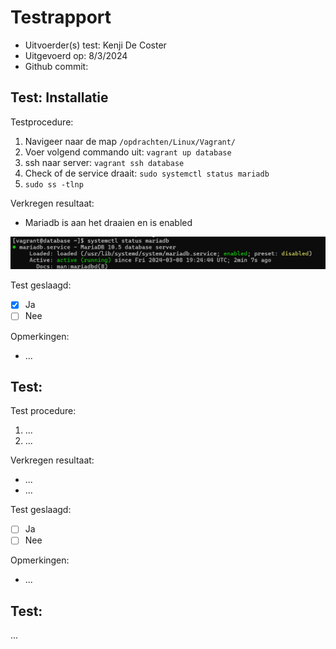 # Testrapport

- Uitvoerder(s) test: Kenji De Coster
- Uitgevoerd op: 8/3/2024
- Github commit: <!-- Git commit hash. -->

## Test: Installatie

Testprocedure:

1. Navigeer naar de map `/opdrachten/Linux/Vagrant/`
2. Voer volgend commando uit: `vagrant up database`
3. ssh naar server: `vagrant ssh database`
4. Check of de service draait: `sudo systemctl status mariadb`
5. `sudo ss -tlnp`

Verkregen resultaat:

- Mariadb is aan het draaien en is enabled

<!-- Voeg hier eventueel een screenshot van het verkregen resultaat in. -->

![alt text](./img/MariaDBStatus.png)

Test geslaagd:

- [x] Ja
- [ ] Nee

Opmerkingen:

- ...

## Test: <!-- Omschrijving test. -->

Test procedure:

1. ...
2. ...

Verkregen resultaat:

- ...
- ...

<!-- Voeg hier eventueel een screenshot van het verkregen resultaat in. -->

Test geslaagd:

- [ ] Ja
- [ ] Nee

Opmerkingen:

- ...

## Test: <!-- Omschrijving test. -->

...

